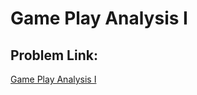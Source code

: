 
# Game Play Analysis I


## Problem Link:
[Game Play Analysis I](https://leetcode.com/problems/game-play-analysis-i/description/)
